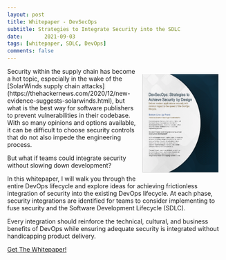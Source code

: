 ```yaml
---
layout: post
title: Whitepaper - DevSecOps
subtitle: Strategies to Integrate Security into the SDLC
date:   	2021-09-03
tags: [whitepaper, SDLC, DevOps]
comments: false
---
```

<img style="float: right; max-width:35%; height:auto; padding:15px;" src="https://raw.githubusercontent.com/shanepeden/shanepeden.com/master/assets/img/devsecopscover.png" alt="Shane Peden's DevSecOps Whitepaper Cover">
Security within the supply chain has become a hot topic, especially in the wake of the [SolarWinds supply chain attacks](https://thehackernews.com/2020/12/new-evidence-suggests-solarwinds.html), but what is the best way for software publishers to prevent vulnerabilities in their codebase. With so many opinions and options available, it can be difficult to choose security controls that do not also impede the engineering process.

But what if teams could integrate security without slowing down development?

In this whitepaper, I will walk you through the entire DevOps lifecycle and explore ideas for achieving frictionless integration of security into the existing DevOps lifecycle. At each phase, security integrations are identified for teams to consider implementing to fuse security and the Software Development Lifecycle (SDLC).

Every integration should reinforce the technical, cultural, and business benefits of DevOps while ensuring adequate security is integrated without handicapping product delivery.

<div class="centered">
  <a class="btn btn-success btn-lg get-started-btn" href="https://raw.githubusercontent.com/shanepeden/shanepeden.com/master/assets/img/shanepedensdlcwhitepaper.pdf">Get The Whitepaper!</a>
</div>
